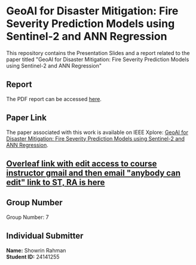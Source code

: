 # GeoAI for Disaster Mitigation: Fire Severity Prediction Models using Sentinel-2 and ANN Regression

This repository contains the Presentation Slides and a report related to the paper titled "GeoAI for Disaster Mitigation: Fire Severity Prediction Models using Sentinel-2 and ANN Regression" 


## Report

The PDF report can be accessed [here](https://drive.google.com/file/d/1O0l11hGwUVFt9Dbw3NRJ84pxJAkZekZ2/view?usp=sharing).

## Paper Link

The paper associated with this work is available on IEEE Xplore: [GeoAI for Disaster Mitigation: Fire Severity Prediction Models using Sentinel-2 and ANN Regression](https://ieeexplore.ieee.org/document/9993515).

## [Overleaf link with edit access to course instructor gmail and then email "anybody can edit" link to ST, RA is here](https://www.overleaf.com/5894569532bnbdksvhnqjp#52b7ad)

## Group Number

Group Number: 7

## Individual Submitter

**Name:** Showrin Rahman  
**Student ID:** 24141255


